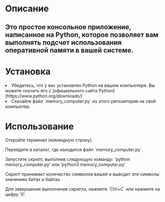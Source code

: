 <h1>Описание</h1>

<h2>Это простое консольное приложение, написанное на Python, которое позволяет вам выполнять подсчет использования оперативной памяти в вашей системе.</h2>


<h1>Установка</h1>

<form> 
  <li>Убедитесь, что у вас установлен Python на вашем компьютере. Вы можете скачать его с [официального сайта Python](https://www.python.org/downloads/)</li>
  <li>Скачайте файл `memory_computer.py` из этого репозитория на свой компьютер.</li>
</form>


<h1>Использование</h1>

<p>Откройте терминал (командную строку).</p>
<p>Перейдите в каталог, где находится файл `memory_computer.py`.</p>
<p>Запустите скрипт, выполнив следующую команду: 'python memory_computer.py' или 'python3 memory_computer.py'</p>
<p>Скрипт принимает количество символов вашей и выводит эти символы значениях битах и байтах.</p>
<p>Для завершения выполнения скрипта, нажмите `Ctrl+C` или нажмите на цифру '0'.</p>
